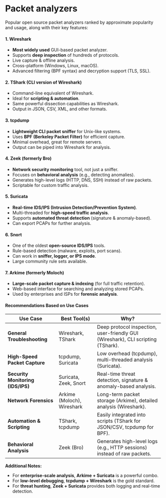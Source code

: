 # Packet analyzers

Popular open source packet analyzers ranked by approximate popularity and usage, along with their key features:

#### **1. Wireshark**

* **Most widely used** GUI-based packet analyzer.
* Supports **deep inspection** of hundreds of protocols.
* Live capture & offline analysis.
* Cross-platform (Windows, Linux, macOS).
* Advanced filtering (BPF syntax) and decryption support (TLS, SSL).

#### **2. TShark (CLI version of Wireshark)**

* Command-line equivalent of Wireshark.
* Ideal for **scripting & automation**.
* Same powerful dissection capabilities as Wireshark.
* Output in JSON, CSV, XML, and other formats.

#### **3. tcpdump**

* **Lightweight CLI packet sniffer** for Unix-like systems.
* Uses **BPF (Berkeley Packet Filter)** for efficient capture.
* Minimal overhead, great for remote servers.
* Output can be piped into Wireshark for analysis.

#### **4. Zeek (formerly Bro)**

* **Network security monitoring** tool, not just a sniffer.
* Focuses on **behavioral analysis** (e.g., detecting anomalies).
* Generates high-level logs (HTTP, DNS, SSH) instead of raw packets.
* Scriptable for custom traffic analysis.

#### **5. Suricata**

* **Real-time IDS/IPS (Intrusion Detection/Prevention System)**.
* Multi-threaded for **high-speed traffic analysis**.
* Supports **automated threat detection** (signature & anomaly-based).
* Can export PCAPs for further analysis.

#### **6. Snort**

* One of the oldest **open-source IDS/IPS** tools.
* Rule-based detection (malware, exploits, port scans).
* Can work in **sniffer, logger, or IPS mode**.
* Large community rule sets available.

#### **7. Arkime (formerly Moloch)**

* **Large-scale packet capture & indexing** (for full traffic retention).
* Web-based interface for searching and analyzing stored PCAPs.
* Used by enterprises and ISPs for **forensic analysis**.

#### **Recommendations Based on Use Cases**

| **Use Case**                      | **Best Tool(s)**           | **Why?**                                                                         |
| --------------------------------- | -------------------------- | -------------------------------------------------------------------------------- |
| **General Troubleshooting**       | Wireshark, TShark          | Deep protocol inspection, user-friendly GUI (Wireshark), CLI scripting (TShark). |
| **High-Speed Packet Capture**     | tcpdump, Suricata          | Low overhead (tcpdump), multi-threaded analysis (Suricata).                      |
| **Security Monitoring (IDS/IPS)** | Suricata, Zeek, Snort      | Real-time threat detection, signature & anomaly-based analysis.                  |
| **Network Forensics**             | Arkime (Moloch), Wireshark | Long-term packet storage (Arkime), detailed analysis (Wireshark).                |
| **Automation & Scripting**        | TShark, tcpdump            | Easily integrated into scripts (TShark for JSON/CSV, tcpdump for BPF).           |
| **Behavioral Analysis**           | Zeek (Bro)                 | Generates high-level logs (e.g., HTTP sessions) instead of raw packets.          |

**Additional Notes:**

* For **enterprise-scale analysis**, **Arkime + Suricata** is a powerful combo.
* For **low-level debugging**, **tcpdump + Wireshark** is the gold standard.
* For **threat hunting**, **Zeek + Suricata** provides both logging and real-time detection.
